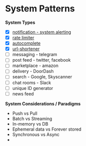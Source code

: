 # System Patterns

**System Types**

- [x] [notification - system alerting](notification-system.md)
- [x] [rate limiter](./rate-limiter.md)
- [x] [autocomplete](./search-autocomplete.md)
- [x] [url-shortener](./url-shortener.md)
- [ ] messaging - telegram
- [ ] post feed - twitter, facebook
- [ ] marketplace - amazon
- [ ] delivery - DoorDash
- [ ] search - Google, Skyscanner
- [ ] chat rooms - Slack
- [ ] unique ID generator
- [ ] news feed

**System Considerations / Paradigms**

- Push vs Pull
- Batch vs Streaming
- In-memory vs DB
- Ephemeral data vs Forever stored
- Synchronous vs Async
- 
